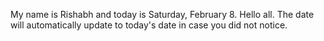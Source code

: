 My name is Rishabh and today is Saturday, February 8. Hello all. The date will automatically update to today's date in case you did not notice.
